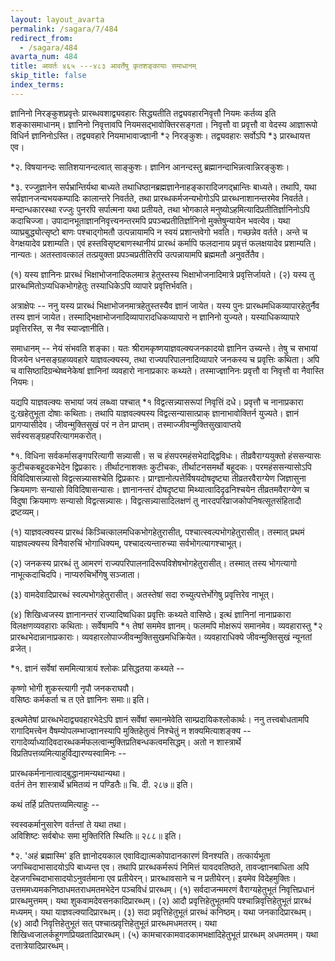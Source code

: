 ```yaml
---
layout: layout_avarta
permalink: /sagara/7/484
redirect_from:
  - /sagara/484
avarta_num: 484
title: आवर्तः ४६५ ---४८३ आवर्तेषु कृतशङ्कायाः समाधानम्
skip_title: false
index_terms: 
---
```


ज्ञानिनो निरङ्कुशप्रवृत्तेः प्रारब्धवशाद्व्यवहारः सिद्ध्यतीति तद्व्यवहारनिवृत्तौ
नियमः कर्तव्य इति शङ्कासमाधानम्। ज्ञानिनो निवृत्तावपि नियमसद्भावोक्तिरसङ्गता। निवृत्तौ वा प्रवृत्तौ वा वेदस्य आज्ञारूपो विधिर्न ज्ञानिनोऽस्ति। तद्व्यवहारे
नियमाभावाज्ज्ञानी *२ निरङ्कुशः। तद्व्यवहारः सर्वोऽपि *३ प्रारब्धायत्त एव।

<div class="footnote" markdown="1">
*२. विषयानन्दः सातिशयानन्दत्वात् साङ्कुशः। ज्ञानिन आनन्दस्तु ब्रह्मानन्दाभिन्नत्वान्निरङ्कुशः।

*३. रज्जुज्ञानेन सर्पभ्रान्तिर्यथा बाध्यते तथाधिष्ठानब्रह्मज्ञानेनाहङ्कारादिजगद्भ्रान्तिः
बाध्यते। तथापि, यथा सर्पज्ञानजन्यभयकम्पादिः कालान्तरे निवर्तते, तथा
प्रारब्धकर्मजन्यभोगोऽपि प्रारब्धनाशानन्तरमेव निवर्तते। मन्दान्धकारस्था रज्जुः
पुनरपि सर्पात्मना यथा प्रतीयते, तथा भोगकाले मनुष्योऽहमित्यादिप्रतीतिर्ज्ञानिनोऽपि
कदाचिज्जा। उपादानभूताज्ञाननिवृत्त्यनन्तरमपि प्रपञ्चप्रतीतिर्ज्ञानिनो मुक्तेषुन्यायेन
भवत्येव। यथा व्याघ्रबुद्ध्योत्सृष्टो बाणः पश्चाद्गोमतौ उत्पन्नायामपि न स्वयं प्रशान्तवेगो
भवति। गच्छन्नेव वर्तते। अन्ते च वेगक्षयादेव प्रशाम्यति। एवं हस्तविसृष्टबाणस्थानीयं
प्रारब्धं कर्मापि फलदानाय प्रवृत्तं फलक्षयादेव प्रशाम्यति। नान्यतः।
अतस्तावत्कालं तत्प्रयुक्ता प्रपञ्चप्रतीतिरपि उत्पन्नायामपि ब्रह्ममतौ अनुवर्तेतैव।
</div>

(१) यस्य ज्ञानिनः प्रारब्धं भिक्षाभोजनादिफलमात्र हेतुस्तस्य भिक्षाभोजनादिमात्रे प्रवृत्तिर्जायते। (२) यस्य तु प्रारब्धमितोऽप्यधिकभोगहेतुः
तस्याधिकेऽपि व्यापारे प्रवृत्तिर्भवति।

अत्राक्षेपः -- ननु यस्य प्रारब्धं भिक्षाभोजनमात्रहेतुस्तस्यैव ज्ञानं जायेत।
यस्य पुनः प्रारब्धमधिकव्यापारहेतुर्नैव तस्य ज्ञानं जायेत। तस्माद्भिक्षाभोजनादिव्यापारादधिकव्यापारो न ज्ञानिनो युज्यते। यस्याधिकव्यापारे प्रवृत्तिरस्ति, स नैव स्याज्ज्ञानीति।

समाधानम् -- नेयं संभवति शङ्का। यतः श्रीरामकृष्णयाज्ञवल्क्यजनकादयो ज्ञानिन उच्यन्ते। तेषु च सभायां विजयेन धनसङ्ग्रहव्यवहारे याज्ञवल्क्यस्य, तथा राज्यपरिपालनादिव्यापारे जनकस्य च प्रवृत्तिः कथिता। अपि च
वासिष्ठादिग्रन्थेष्वनेकेषां ज्ञानिनां व्यवहारो नानाप्रकारः कथ्यते। तस्माज्ज्ञानिनः
प्रवृत्तौ वा निवृत्तौ वा नैवास्ति नियमः।

यद्यपि याज्ञवल्क्यः सभायां जयं लब्ध्वा पश्चात् *१ विद्वत्सन्न्यासरूपां निवृत्तिं
दधे। प्रवृत्तौ च नानाप्रकारा दु:खहेतुभूता दोषाः कथिताः। तथापि याज्ञवल्क्यस्य
विद्वत्सन्यासात्प्राक् ज्ञानाभावोक्तिर्न युज्यते। ज्ञानं प्रागप्यासीदेव। जीवन्मुक्तिसुखं परं न तेन प्राप्तम्। तस्माज्जीवन्मुक्तिसुखावाप्तये सर्वस्वसङ्ग्रहपरित्यागमकरोत्।

<div class="footnote" markdown="1">
*१. विधिना सर्वकर्मासङ्गपरित्यागी सन्न्यासी। स च हंसपरमहंसभेदाद्द्विविधः।
तीव्रवैराग्ययुक्तो हंससन्यासः कुटीचकबहूदकभेदेन द्विप्रकारः। तीर्थाटनाशक्तः कुटीचकः,
तीर्थाटनसमर्थो बहूदकः। परमहंससन्यासोऽपि विविदिषासन्न्यासो विद्वत्सन्न्यासश्चेति
द्विप्रकारः। प्राग्ज्ञानोत्पत्तेर्विषयदोषदृष्ट्या तीव्रतरवैराग्येण जिज्ञासुना क्रियमाणः सन्यासो
विविदिषासन्यासः। ज्ञानानन्तरं दोषदृष्ट्या मिथ्यात्वादिदृढनिश्चयेन तीव्रतमवैराग्येण च
विदुषा क्रियमाणः सन्यासो विद्वत्सन्न्यासः। विद्वत्सन्न्यासादिलक्षणं तु नारदपरिव्राजकोपनिषत्सूतसंहितादौ द्रष्टव्यम्।
</div>

(१) याज्ञवल्क्यस्य प्रारब्धं किञ्चित्कालमधिकभोगहेतुरासीत्,
पश्चात्स्वल्पभोगहेतुरासीत्। तस्मात् प्रथमं याज्ञवल्क्यस्य विनैवारुचिं भोगाधिक्यम्,
पश्चादत्यन्तारुच्या सर्वभोगत्यागश्चाभूत्।

(२) जनकस्य प्रारब्धं तु आमरणं राज्यपरिपालनादिरूपविशेषभोगहेतुरासीत्। तस्मात् तस्य भोगत्यागो नाभूत्कदाचिदपि। नाप्यरुचिर्भोगेषु
सञ्जाता।

(३) वामदेवादिप्रारब्धं स्वल्पभोगहेतुरासीत्।
अतस्तेषां सदा
रुच्युत्पत्तेर्भोगेषु प्रवृत्तिरेव नाभूत्।

(४) शिखिध्वजस्य ज्ञानानन्तरं राज्यादिष्वधिका प्रवृत्तिः कथ्यते
वासिष्ठे। इत्थं ज्ञानिनां नानाप्रकारा विलक्षणव्यवहाराः कथिताः।
सर्वेषामपि *१ तेषां सममेव ज्ञानम्। फलमपि मोक्षरूपं समानमेव।
व्यवहारास्तु *२ प्रारब्धभेदान्नानाप्रकाराः। व्यवहारलोपाज्जीवन्मुक्तिसुखमधिक्रियेत।
व्यवहाराधिक्ये जीवन्मुक्तिसुखं न्यूनतां व्रजेत्।

<div class="footnote" markdown="1">
*१. ज्ञानं सर्वेषां सममित्यात्रायं श्लोकः प्रसिद्धतया कथ्यते --

कृष्णो भोगी शुकस्त्यागी नृपौ जनकराघवौ।  
वसिष्ठः कर्मकर्ता च त एते ज्ञानिनः समाः॥ इति।

इत्थमेतेषां प्रारब्धभेदाद्व्यवहारभेदेऽपि ज्ञानं सर्वेषां समानमेवेति साम्प्रदायिकश्लोकार्थः।
ननु तत्त्वबोधतामपि रागादिमत्त्वेन वैषम्योपलम्भाज्ज्ञानस्यापि मुक्तिहेतुत्वं निश्चेतुं
न शक्यमित्याशङ्क्य --
रागादेर्व्याध्यादिवदारब्धकर्मफलत्वान्मुक्तिप्रतिबन्धकत्वमसिद्धम्।
अतो न शास्त्रार्थे विप्रतिपत्तव्यमित्याहुर्विद्यारण्यस्वामिनः --

प्रारब्धकर्मनानात्वाद्बुद्धानामन्यथान्यथा।  
वर्तनं तेन शास्त्रार्थे भ्रमितव्यं न पण्डितैः॥ चि. दी. २८७॥ इति।

कथं तर्हि प्रतिपत्तव्यमित्याहुः --

स्वस्वकर्मानुसारेण वर्तन्तां ते यथा तथा।  
अविशिष्टः सर्वबोधः समा मुक्तिरिति स्थितिः॥ २८८॥ इति।

*२. 'अहं ब्रह्मास्मि' इति ज्ञानोदयकाल एवाविद्यात्मकोपादानकारणं विनश्यति। तत्कार्यभूता जगच्चिदाभासादयोऽपि बाध्यन्त एव। तथापि प्रारब्धकर्मरूपं निमित्तं यावदवतिष्ठते, तावज्ज्ञानबाधिता अपि देहजगच्चिदाभासादयोऽनुवर्तमाना एव प्रतीयेरन्। प्रारब्धावसाने च न प्रतीयेरन्। इयमेव विदेहमुक्तिः। उत्तममध्यमकनिष्ठाधमतराधमतमभेदेन
पञ्चविधं प्रारब्धम्। (१) सर्वदाजन्ममरणं वैराग्यहेतुभूतं निवृत्तिप्रधानं प्रारब्धमुत्तमम्।
यथा शुकवामदेवसनकादिप्रारब्धम्। (२) आदौ प्रवृत्तिहेतुभूतमपि पश्चान्निवृत्तिहेतुभूतं
प्रारब्धं मध्यमम्। यथा याज्ञवल्क्यादिप्रारब्धम्। (३) सदा प्रवृत्तिहेतुभूतं प्रारब्धं कनिष्ठम्।
यथा जनकादिप्रारब्धम्। (४) आदौ निवृत्तिहेतुभूतं सत् पश्चात्प्रवृत्तिहेतुभूतं प्रारब्धमधमतरम्।
यथा शिखिध्वजालर्कहूगणप्रियव्रतादिप्रारब्धम्। (५) कामचारकामवादकामभक्षादिहेतुभूतं प्रारब्धम्
अधमतमम्। यथा दत्तात्रेयादिप्रारब्धम्।
</div>
